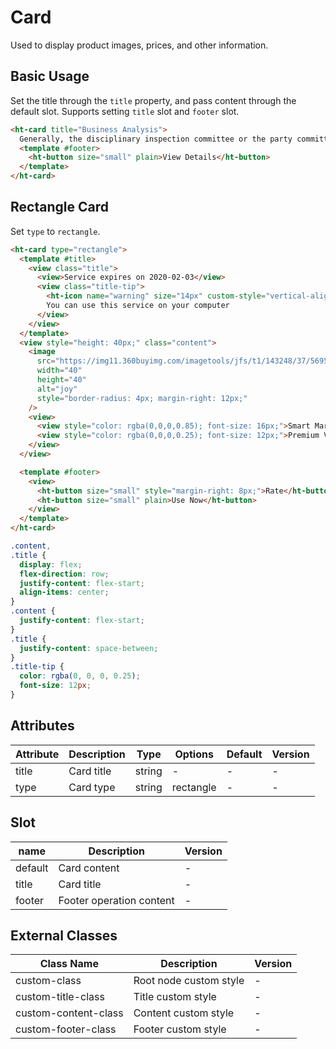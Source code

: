 # Card

Used to display product images, prices, and other information.

## Basic Usage

Set the title through the `title` property, and pass content through the default slot.
Supports setting `title` slot and `footer` slot.

```html
<ht-card title="Business Analysis">
  Generally, the disciplinary inspection committee or the party committee handling the report will meet with the complainant to discuss the handling opinions or review conclusions. A copy of the review conclusions and decisions should be given to the complainant.
  <template #footer>
    <ht-button size="small" plain>View Details</ht-button>
  </template>
</ht-card>
```

## Rectangle Card

Set `type` to `rectangle`.

```html
<ht-card type="rectangle">
  <template #title>
    <view class="title">
      <view>Service expires on 2020-02-03</view>
      <view class="title-tip">
        <ht-icon name="warning" size="14px" custom-style="vertical-align: bottom" />
        You can use this service on your computer
      </view>
    </view>
  </template>
  <view style="height: 40px;" class="content">
    <image
      src="https://img11.360buyimg.com/imagetools/jfs/t1/143248/37/5695/265818/5f3a8546E98d998a4/745897ca9c9e474b.jpg"
      width="40"
      height="40"
      alt="joy"
      style="border-radius: 4px; margin-right: 12px;"
    />
    <view>
      <view style="color: rgba(0,0,0,0.85); font-size: 16px;">Smart Marketing</view>
      <view style="color: rgba(0,0,0,0.25); font-size: 12px;">Premium Version - Quick Fan Growth | One Year Period</view>
    </view>
  </view>

  <template #footer>
    <view>
      <ht-button size="small" style="margin-right: 8px;">Rate</ht-button>
      <ht-button size="small" plain>Use Now</ht-button>
    </view>
  </template>
</ht-card>
```

```scss
.content,
.title {
  display: flex;
  flex-direction: row;
  justify-content: flex-start;
  align-items: center;
}
.content {
  justify-content: flex-start;
}
.title {
  justify-content: space-between;
}
.title-tip {
  color: rgba(0, 0, 0, 0.25);
  font-size: 12px;
}
```

## Attributes

| Attribute | Description | Type | Options | Default | Version |
| --------- | ----------- | ---- | -------- | ------- | ------- |
| title | Card title | string | - | - | - |
| type | Card type | string | rectangle | - | - |

## Slot

| name | Description | Version |
| ---- | ----------- | ------- |
| default | Card content | - |
| title | Card title | - |
| footer | Footer operation content | - |

## External Classes

| Class Name | Description | Version |
| ---------- | ----------- | ------- |
| custom-class | Root node custom style | - |
| custom-title-class | Title custom style | - |
| custom-content-class | Content custom style | - |
| custom-footer-class | Footer custom style | - |
